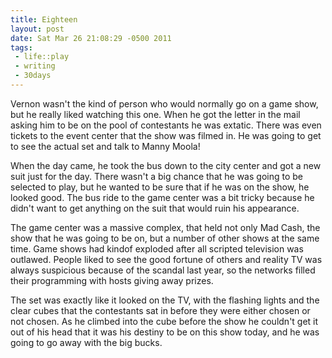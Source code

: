 ```yaml
--- 
title: Eighteen
layout: post
date: Sat Mar 26 21:08:29 -0500 2011
tags:
 - life::play
 - writing
 - 30days
---
```

Vernon wasn't the kind of person who would normally go on a game show,
but he really liked watching this one.  When he got the letter in the
mail asking him to be on the pool of contestants he was extatic.
There was even tickets to the event center that the show was filmed
in.  He was going to get to see the actual set and talk to Manny
Moola!

When the day came, he took the bus down to the city center and got a
new suit just for the day.  There wasn't a big chance that he was
going to be selected to play, but he wanted to be sure that if he was
on the show, he looked good.  The bus ride to the game center was a bit tricky
because he didn't want to get anything on the suit that would ruin his
appearance.

The game center was a massive complex, that held not only Mad Cash,
the show that he was going to be on, but a number of other shows at
the same time.  Game shows had kindof exploded after all scripted
television was outlawed.  People liked to see the good fortune of
others and reality TV was always suspicious because of the scandal
last year, so the networks filled their programming with hosts giving
away prizes.

The set was exactly like it looked on the TV, with the flashing lights
and the clear cubes that the contestants sat in before they were
either chosen or not chosen.  As he climbed into the cube before the
show he couldn't get it out of his head that it was his destiny to be
on this show today, and he was going to go away with the big bucks.

